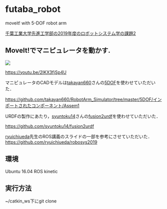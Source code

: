 # futaba_robot
moveit! with 5-DOF robot arm

[千葉工業大学先進工学部の2019年度のロボットシステム学の課題2](https://ryuichiueda.github.io/robosys2019/lesson14.html#/5)

## MoveIt!でマニピュレータを動かす.

[![](https://img.youtube.com/vi/2IKX3fjSp4U/0.jpg)](https://youtu.be/2IKX3fjSp4U)

https://youtu.be/2IKX3fjSp4U

マニピュレータのCADモデルは[takayan660](https://github.com/takayan660)さんの[5DOF](https://github.com/takayan660/RobotArm_Simulator/tree/master/5DOF/インポートされたコンポーネント/Assem1)を使わせていただいた．

https://github.com/takayan660/RobotArm_Simulator/tree/master/5DOF/インポートされたコンポーネント/Assem1

URDFの製作にあたり，[syuntoku14](https://github.com/syuntoku14)さんの[fusion2urdf](https://github.com/syuntoku14/fusion2urdf)を使わせていただいた．

https://github.com/syuntoku14/fusion2urdf

[ryuichiueda](https://github.com/ryuichiueda)先生のROS講義のスライドの一部を参考にさせていただいた．
https://github.com/ryuichiueda/robosys2019

## 環境
Ubuntu 16.04
ROS kinetic

## 実行方法

~/catkin_ws下にgit clone
